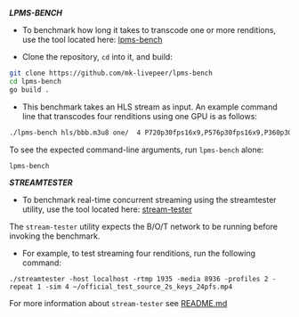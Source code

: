 ***LPMS-BENCH***

* To benchmark how long it takes to transcode one or more renditions, use the tool located here: [lpms-bench](https://github.com/mk-livepeer/lpms-bench)

* Clone the repository, `cd` into it, and build:

```bash
git clone https://github.com/mk-livepeer/lpms-bench
cd lpms-bench
go build .
```

* This benchmark takes an HLS stream as input.  An example command line that transcodes four renditions using one GPU is as follows:

```bash
./lpms-bench hls/bbb.m3u8 one/  4 P720p30fps16x9,P576p30fps16x9,P360p30fps16x9,P240p30fps16x9 nv 0
```

To see the expected command-line arguments, run `lpms-bench` alone:

```bash
lpms-bench
```

***STREAMTESTER***

* To benchmark real-time concurrent streaming using the streamtester utility, use the tool located here: [stream-tester](https://github.com/livepeer/stream-tester)

The `stream-tester` utility expects the B/O/T network to be running before invoking the benchmark.

* For example, to test streaming four renditions, run the following command:

```
./streamtester -host localhost -rtmp 1935 -media 8936 -profiles 2 -repeat 1 -sim 4 ~/official_test_source_2s_keys_24pfs.mp4
```

For more information about `stream-tester` see [README.md](https://github.com/livepeer/stream-tester/blob/master/README.md)